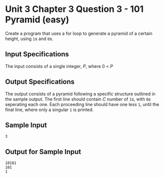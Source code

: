 # Unit 3 Chapter 3 Question 3 - 101 Pyramid (easy)

Create a program that uses a for loop to generate a pyramid of a certain height, using `1`s and `0`s.

## Input Specifications
The input consists of a single integer, $P$, where 0 < $P$

## Output Specifications
The output consists of a pyramid following a specific structure outlined in the sample output.
The first line should contain $C$ number of `1`s, with `0`s seperating each one. Each proceeding line should have one less `1`, until the final line, where only a singular `1` is printed.

## Sample Input
```
3
```

## Output for Sample Input
```
10101
101
1
```